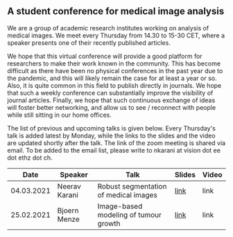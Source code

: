 ## A student conference for medical image analysis

We are a group of academic research institutes working on analysis of medical images.
We meet every Thursday from 14.30 to 15-30 CET, where a speaker presents one of their recently published articles.

We hope that this virtual conference will provide a good platform for researchers to make their work known in the community.
This has become difficult as there have been no physical conferences in the past year due to the pandemic, and this will likely remain the case for at least a year or so.
Also, it is quite common in this field to publish directly in journals. We hope that such a weekly conference can substantially improve the visibility of journal articles.
Finally, we hope that such continuous exchange of ideas will foster better networking, and allow us to see / reconnect with people while still sitting in our home offices.

The list of previous and upcoming talks is given below. Every Thursday's talk is added latest by Monday, while the links to the slides and the video are updated shortly after the talk. The link of the zoom meeting is shared via email. To be added to the email list, please write to nkarani at vision dot ee dot ethz dot ch.

| Date        | Speaker             | Talk                                                             | Slides      | Video      |
| ----------- | ------------------- | ---------------------------------------------------------------- | ----------- |----------- |
| 04.03.2021  | Neerav Karani       | Robust segmentation of medical images | [link](https://drive.google.com/file/d/1KqmM6_AYCz6QCvNNli04YYfnNQ4Z0xTw/view?usp=sharing) | link |
| 25.02.2021  | Bjoern Menze        | Image-based modeling of tumour growth | [link](https://drive.google.com/file/d/1S1DPtmJAPfhlefqsQ5q656hh0VdvmXAX/view?usp=sharing) | link |

<!--
The webpage corresponding to this markdown file is [this](https://neerakara.github.io/media_student_conference/).
--> 

<!--
You can use the [editor on GitHub](https://github.com/neerakara/media_student_conference/edit/gh-pages/index.md) to maintain and preview the content for your website in Markdown files.
--> 

<!--
<> Whenever you commit to this repository, GitHub Pages will run [Jekyll](https://jekyllrb.com/) to rebuild the pages in your site, from the content in your Markdown files.
--> 

<!--
### Markdown
Markdown is a lightweight and easy-to-use syntax for styling your writing. It includes conventions for
--> 

<!--
```markdown
Syntax highlighted code block
--> 

<!--
# Header 1
## Header 2
### Header 3
--> 

<!--
- Bulleted
- List
--> 

<!--
1. Numbered
2. List
--> 

<!--
**Bold** and _Italic_ and `Code` text
--> 

<!--
[Link](url) and ![Image](src)
```
--> 

<!--
For more details see [GitHub Flavored Markdown](https://guides.github.com/features/mastering-markdown/).
--> 

<!--
### Jekyll Themes
Your Pages site will use the layout and styles from the Jekyll theme you have selected in your [repository settings](https://github.com/neerakara/media_student_conference/settings). The name of this theme is saved in the Jekyll `_config.yml` configuration file.
--> 

<!--
### Support or Contact
Having trouble with Pages? Check out our [documentation](https://docs.github.com/categories/github-pages-basics/) or [contact support](https://support.github.com/contact) and we’ll help you sort it out.
--> 
